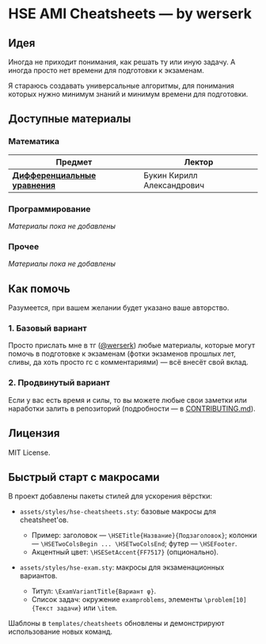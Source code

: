 # HSE AMI Cheatsheets — by werserk

## Идея

Иногда не приходит понимания, как решать ту или иную задачу. А иногда просто нет времени для подготовки к экзаменам.

Я стараюсь создавать универсальные алгоритмы, для понимания которых нужно минимум знаний и минимум времени для подготовки.

## Доступные материалы

### Математика

| Предмет | Лектор |
|---------|--------|
| **[Дифференциальные уравнения](cheatsheets/math/differential-equations/)** | Букин Кирилл Александрович |

### Программирование
*Материалы пока не добавлены*

### Прочее
*Материалы пока не добавлены*

## Как помочь

Разумеется, при вашем желании будет указано ваше авторство.

### 1. Базовый вариант
Просто прислать мне в тг ([@werserk](https://t.me/werserk)) любые материалы, которые могут помочь в подготовке к экзаменам (фотки экзаменов прошлых лет, сливы, да хоть просто гс с комментариями) — всё внесёт свой вклад.

### 2. Продвинутый вариант
Если у вас есть время и силы, то вы можете любые свои заметки или наработки залить в репозиторий (подробности — в [CONTRIBUTING.md]()).


## Лицензия
MIT License.

## Быстрый старт с макросами

В проект добавлены пакеты стилей для ускорения вёрстки:

- `assets/styles/hse-cheatsheets.sty`: базовые макросы для cheatsheet'ов.
  - Пример: заголовок — `\HSETitle{Название}{Подзаголовок}`; колонки — `\HSETwoColsBegin ... \HSETwoColsEnd`; футер — `\HSEFooter`.
  - Акцентный цвет: `\HSESetAccent{FF7517}` (опционально).

- `assets/styles/hse-exam.sty`: макросы для экзаменационных вариантов.
  - Титул: `\ExamVariantTitle{Вариант φ}`.
  - Список задач: окружение `examproblems`, элементы `\problem[10]{Текст задачи}` или `\item`.

Шаблоны в `templates/cheatsheets` обновлены и демонстрируют использование новых команд.

